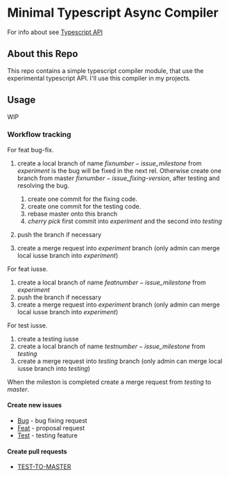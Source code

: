 # Minimal Typescript Async Compiler

For info about see [Typescript API](https://github.com/Microsoft/TypeScript/wiki/Using-the-Compiler-API)

## About this Repo

This repo contains a simple typescript compiler module, that use the experimental typescript API.
I'll use this compiler in my projects.

## Usage

WIP

### Workflow tracking

For feat bug-fix.

1. create a local branch of name _fix$number-issue\_$milestone_ from _experiment_ is the bug will be fixed in the 
   next rel. Otherwise create one branch from master _fix$number-issue\_$fixing-version_, after testing and resolving
   the bug.

   1. create one commit for the fixing code.
   2. create one commit for the testing code.
   3. rebase master onto this branch
   4. _cherry pick_ first commit into _experiment_ and the second into _testing_

2. push the branch if necessary
3. create a merge request into _experiment_ branch (only admin can merge local iusse branch into _experiment_)

For feat iusse.

1. create a local branch of name _feat$number-issue\_$milestone_ from _experiment_
2. push the branch if necessary
3. create a merge request into _experiment_ branch (only admin can merge local iusse branch into _experiment_)

For test iusse.

1. create a testing iusse
2. create a local branch of name _test$number-issue\_$milestone_ from _testing_
3. create a merge request into _testing_ branch (only admin can merge local iusse branch into _testing_)

When the mileston is completed create a merge request from _testing_ to _master_.

#### Create new issues

- [Bug](https://github.com/dual-lab/minimal-ts-async-compiler/issues/new?template=Bug.md) - bug fixing request
- [Feat](https://github.com/dual-lab/minimal-ts-async-compiler/issues/new?template=Feat.md) - proposal request
- [Test](https://github.com/dual-lab/minimal-ts-async-compiler/issues/new?template=Test.md) - testing feature

#### Create pull requests

- [TEST-TO-MASTER](https://github.com/dual-lab/minimal-ts-async-compiler/pull/new/testing?template=Pull_Request.md)
